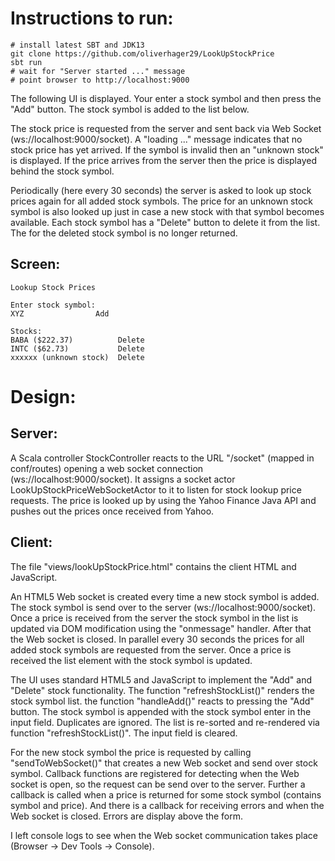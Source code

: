 # Instructions to run:
```
# install latest SBT and JDK13
git clone https://github.com/oliverhager29/LookUpStockPrice
sbt run
# wait for "Server started ..." message
# point browser to http://localhost:9000
```

The following UI is displayed. Your enter a 
stock symbol and then press the "Add" button. 
The stock symbol is added to the list below.

The stock price is requested from the server and
sent back via Web Socket (ws://localhost:9000/socket).
A "loading ..." message indicates that no stock price
has yet arrived. If the symbol is invalid then an 
"unknown stock" is displayed. If the price arrives
from the server then the price is displayed behind
the stock symbol.

Periodically (here every 30 seconds) the server is asked 
to look up stock prices again for all added stock
symbols. The price for an unknown stock symbol 
is also looked up just in case a new stock with that
symbol becomes available. Each stock symbol has a
"Delete" button to delete it from the list. The
for the deleted stock symbol is no longer returned. 

## Screen:
```
Lookup Stock Prices

Enter stock symbol:
XYZ                Add

Stocks:
BABA ($222.37)          Delete
INTC ($62.73)           Delete
xxxxxx (unknown stock)  Delete
```

# Design:
## Server:
A Scala controller StockController reacts to the URL
"/socket" (mapped in conf/routes) opening a 
 web socket connection (ws://localhost:9000/socket). 
 It assigns a socket actor LookUpStockPriceWebSocketActor 
 to it to listen for stock lookup price requests. 
 The price is looked up by using the Yahoo Finance Java API
 and pushes out the prices once received from Yahoo. 
 
 ## Client:
 The file "views/lookUpStockPrice.html" contains the client
 HTML and JavaScript.
 
 An HTML5 Web socket is created every time a new stock symbol
 is added. The stock symbol is send over to the server 
 (ws://localhost:9000/socket). Once a price is received from
 the server the stock symbol in the list is updated via
 DOM modification using the "onmessage" handler. After that 
 the Web socket is closed. In parallel every 30 seconds
 the prices for all added stock symbols are 
 requested from the server. Once a price is received
 the list element with the stock symbol is updated.
 
 The UI uses standard HTML5 and JavaScript to 
 implement the "Add" and "Delete" stock functionality.
 The function "refreshStockList()" renders the stock
 symbol list. the function "handleAdd()" reacts to
 pressing the "Add" button. The stock symbol is
 appended with the stock symbol enter in the input 
 field. Duplicates are ignored. The list is re-sorted
 and re-rendered via function "refreshStockList()".
 The input field is cleared.
 
 For the new stock symbol the price is requested
 by calling "sendToWebSocket()" that creates a new
 Web socket and send over stock symbol. Callback
 functions are registered for detecting when the 
 Web socket is open, so the request can be send over
 to the server. Further a callback is called when 
 a price is returned for some stock symbol 
 (contains symbol and price). And there is a callback
 for receiving errors and when the Web socket is closed.
 Errors are display above the form.
 
 I left console logs to see when the Web socket communication
 takes place (Browser -> Dev Tools -> Console).
 
 
 


